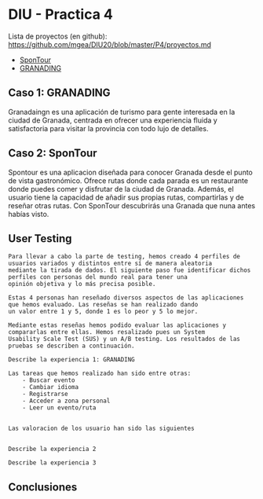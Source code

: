 # DIU - Practica 4

Lista de proyectos (en github): https://github.com/mgea/DIU20/blob/master/P4/proyectos.md
* [SponTour](https://github.com/Pravila00/DIU21/)
* [GRANADING](https://github.com/eProw/DIU21)


## Caso 1: GRANADING

Granadaingn es una aplicación de turismo para gente interesada en la ciudad de Granada, centrada en ofrecer una experiencia fluida y satisfactoria para visitar la provincia con todo lujo de detalles.


## Caso 2: SponTour

Spontour es una aplicacion diseñada para conocer Granada desde el punto de vista gastronómico. Ofrece rutas donde cada parada es un restaurante donde puedes comer y disfrutar de la ciudad de Granada. Además, el usuario tiene la capacidad de añadir sus propias rutas, compartirlas y de reseñar otras rutas. Con SponTour descubrirás una Granada que nuna antes habías visto.


## User Testing

	Para llevar a cabo la parte de testing, hemos creado 4 perfiles de usuarios variados y distintos entre sí de manera aleatoria
	mediante la tirada de dados. El siguiente paso fue identificar dichos perfiles con personas del mundo real para tener una 
	opinión objetiva y lo más precisa posible.

	Estas 4 personas han reseñado diversos aspectos de las aplicaciones que hemos evaluado. Las reseñas se han realizado dando
	un valor entre 1 y 5, donde 1 es lo peor y 5 lo mejor. 

	Mediante estas reseñas hemos podido evaluar las aplicaciones y compararlas entre ellas. Hemos resalizado pues un System 
	Usability Scale Test (SUS) y un A/B testing. Los resultados de las pruebas se describen a continuación.
	
	Describe la experiencia 1: GRANADING

	Las tareas que hemos realizado han sido entre otras:
		- Buscar evento
		- Cambiar idioma
		- Registrarse
		- Acceder a zona personal
		- Leer un evento/ruta


	Las valoracion de los usuario han sido las siguientes


	Describe la experiencia 2

	Describe la experiencia 3


## Conclusiones

